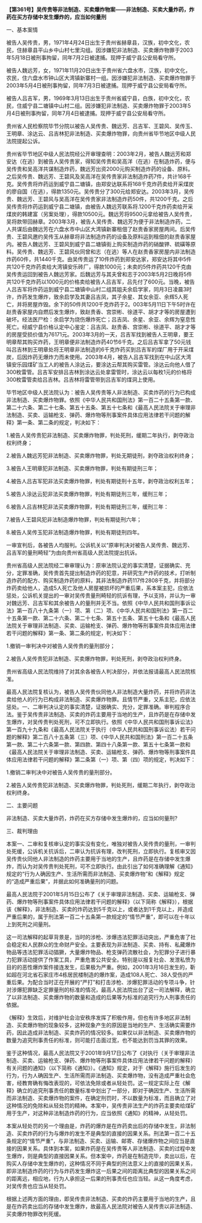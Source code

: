 **【第361号】吴传贵等非法制造、买卖爆炸物案——非法制造、买卖大量炸药，炸药在买方存储中发生爆炸的，应当如何量刑**

一、基本案情

被告人吴传贵，男，1971年4月24日出生于贵州省赫章县，汉族，初中文化，农民，住赫章县平山乡中山村七里沟组。因涉嫌犯非法制造、买卖爆炸物罪于2003年5月18日被刑事拘留，同年7月2日被逮捕。现押于威宁县公安局看守所。

被告人魏远芳，女，1971年11月20日出生于贵州省六盘水市，汉族，初中文化，农民，住六盘水市钟山区大湾镇新寨村一组。因涉嫌犯非法制造、买卖爆炸物罪于2003年5月4日被刑事拘留，同年7月3日被逮捕。现押于威宁县公安局看守所。

被告人吕吉军，男，1969年3月13日出生于贵州省威宁县，白族，初中文化，农民，住威宁县二塘镇中山村二组。因涉嫌犯非法制造、买卖爆炸物罪于2003年5月4日被刑事拘留，同年7月4日被逮捕。现押于威宁县公安局看守所。

贵州省人民检察院毕节分院以被告人吴传贵、魏远芳、吕吉军、王碧风、吴传玉、王明章、涂达云、吕吉林犯非法制造、买卖爆炸物罪，向贵州省毕节地区中级人民法院提起公诉。

贵州省毕节地区中级人民法院经公开审理查明：2003年2月，被告人魏远芳和郑安达（在逃）到被告人吴传贵家，得知吴传贵和吴高洋（在逃）在制造炸药，便与吴传贵和吴高洋共谋制造炸药，魏远芳出资2000元购买制造炸药的设备、原料。之后吴传贵、魏远芳、王碧风及吴高洋在吴传贵家非法制造炸药7件，共计168千克。吴传贵将炸药运到威宁县二塘镇，由郑安达联系将168千克炸药卖给开采煤炭的廖自国（在逃），得款1350元。吴传贵分了300元给郑安达。2003年3月，吴传贵、魏远芳、王碧风与吴高洋在吴传贵家非法制造炸药50件，共1200千克。之后吴传贵将炸药运到威宁县二塘镇，由被告人魏远芳联系将.1200千克炸药卖给开采煤炭的韩建富（另案处理），得款10500元。魏远芳将9500元拿给被告人吴传贵，吴将款带回赫章。2003年3月，被告人吴传贵、魏远芳为便于非法制造炸药，二人共谋后由魏远芳在六盘水市中山区大湾镇新寨租佃了赵贵香家房屋两间。后吴传贵、王碧风邀约吴传玉从赫章将非法制造炸药的设备及原料运到租佃的赵贵香家屋内。被告人魏远芳、王碧风到威宁县二塘镇街上购买制造炸药的硝酸钾、硫磺等原料。吴传贵、魏远芳、王碧风伙同曾和志（在逃）等人在赵贵香家房屋内非法制造炸药60件，共1440千克。由吴传贵运了10件炸药到郑安达家，郑安达将其中5件共120千克炸药卖给大湾镇安乐砖厂，得款1000元；未卖的5件炸药共120千克由吴传贵运回到被告人魏远芳家。后魏远芳与其夫曾和志于2003年5月2日晚将5件共120千克炸药以1000元的价格卖给被告人吕吉军，吕先付了600元。当晚，被告人吕吉军将炸药运到威宁县二塘镇中山村二组其姐夫余启学家，同月3日凌晨3时许，炸药发生爆炸，致余启学及其妻吕吉凤，其子余星、其女余亚、余辉5人死亡，并将房屋炸毁。余下的50件共1200千克炸药于2。003年5月11日下午5时许在赵贵香家屋内自燃后发生爆炸，致赵贵香、宫崇彬、徐道平、胡才才等的房屋遭到破坏。经法医尸检：余启学为烧伤爆炸死亡；吕吉凤、余星、余亚、余辉为窒息性死亡。经威宁县价格认定中心鉴定：吕吉凤、赵贵香、宫崇彬、徐道平、胡才才等的房屋受损价值为76171元。2003年3月的一天，吕吉军找到被告人王明章，要王明章帮其购买炸药，王明章便非法制造炸药40节6千克。之后吕吉军拿了50元钱叫吕吉林到王明章处将王明章非法制造的6千克炸药买到吕吉军的煤厂用于开采煤炭，后因炸药无爆炸力而未使用。2003年4月，被告人吕吉军找到在中山区大湾镇安乐园煤矿当工人的被告人涂达云，要涂达云帮其购买雷管。涂达云向他人借了300枚雷管。吕吉军安排吕吉林到涂达云处拿雷管时，涂达云以每枚1元的价格将300枚雷管卖给吕吉林。吕吉林将雷管带到吕吉军的煤洞上使用。

毕节地区中级人民法院认为：被告人吴传贵等人非法制造、买卖炸药的行为已构成非法制造、买卖爆炸物罪。依照《中华人民共和国刑法》第一百二十五条第一款、第二十六条、第二十七条、第五十五条、第五十七条和《最高人民法院关于审理非法制造、买卖、运输枪支、弹药、爆炸物等刑事案件具体应用法律若干问题的解释》第一条、第二条的规定，判决如下：

1.被告人吴传贵犯非法制造、买卖爆炸物罪，判处死刑，缓期二年执行，剥夺政治权利终身；

2.被告人魏远芳犯非法制造、买卖爆炸物罪，判处无期徒刑，剥夺政治权利终身；

3.被告人王明章犯非法制造、买卖爆炸物罪，判处有期徒刑三年；

4.被告人吕吉军犯非法买卖爆炸物罪，判处有期徒刑十五年，剥夺政治权利五年；

5.被告人涂达云犯非法买卖爆炸物罪，判处有期徒刑三年，缓刑三年；

6.被告人吕吉林犯非法买卖爆炸物罪，判处有期徒刑三年，缓刑三年：

7.被告人王碧风犯非法制造爆炸物罪，判处有期徒刑六年；

8.被告人吴传玉犯非法制造爆炸物罪，判处有期徒刑四年。

一审宣判后，各被告人均服判。公诉机关以“原审判决对被告人吴传贵、魏远芳、吕吉军的量刑畸轻”为由向贵州省高级人民法院提出抗诉。

贵州省高级人民法院经二审审理认为：原审法院认定的事实清楚，证据确实、充分，定罪准确，吴传贵首先提出制造炸药的犯意，并研究生产炸药的技术，打听制造炸药的配方、购买制造炸药的原料，其非法制造炸药117件2808千克，并将部分炸药卖给他人，造成5人死亡及他人房屋被损坏的严重后果，系本案主犯，应依法惩处，公诉机关提出的一审对吴传贵量刑畸轻的抗诉有理，予以支持，并认为一审对魏远芳、吕吉军和其余被告人的量刑并无不当。依照《中华人民共和国刑事诉讼法》第一百八十九条第（一）项、第（二）项、《中华人民共和国刑法》第一百二十五条第一款、第二十六条、第二十七条、第五十五条、第五十七条和《最高人民法院关于审理非法制造、买卖、运输枪支、弹药、爆炸物等刑事案件具体应用法律若干问题的解释》第一条、第二条的规定，判决如下：

1.撤销一审判决中对被告人吴传贵的量刑部分；

2.被告人吴传贵犯非法制造、买卖爆炸物罪，判处死刑，剥夺政治权利终身。

贵州省高级人民法院维持了对其余各被告人判决部分，并依法报请最高人民法院核准。

最高人民法院复核认为，被告人吴传贵伙同他人非法制造大量炸药，并将炸药非法卖给他人的行为已构成非法制造、买卖爆炸物罪。且情节严重，又系主犯，应依法惩处。一、二审判决认定的事实清楚，证据确实、充分，定罪准确。审判程序合法。鉴于吴传贵非法制造、买卖的炸药主要用于当地的生产，且炸药是在存储中发生爆炸，对吴传贵判处死刑，可不立即执行。依照《中华人民共和国刑事诉讼法》第一百九十九条和《最高人民法院关于执行（中华人民共和国刑事诉讼法）若干问题的解释》第二百八十五条第（三）项、《中华人民共和国刑法》第一百二十五条第一款、第二十六条第一款、第四款、第四十八条第一款、第五十七条第一款和《最高人民法院关于审理非法制造、买卖、运输枪支、弹药、爆炸物等刑事案件具体应用法律若干问题的解释》第二条第（一）项、第（四）项的规定，判决如下：

1.撤销二审判决中对被告人吴传贵的量刑部分。

2.被告人吴传贵犯非法制造、买卖爆炸物罪，判处死刑，缓期二年执行，剥夺政治权利终身。

二、主要问题

非法制造、买卖大量炸药，炸药在买方存储中发生爆炸的，应当如何量刑?

三、裁判理由

本案一、二审和复核审认定的事实没有变化，唯独对被告人吴传贵的量刑，一审判处死缓，公诉机关抗诉后，二审认为抗诉有理，改判死刑，立即执行。复核审又因吴传贵伙同他人非法制造的炸药主要用于当地的生产，且炸药是在存储中发生爆炸，而认为对吴传贵判处死刑，可不立即执行。由此引出了如何准确理解《通知》规定的“行为人确因生产、生活所需而非法制造、买卖爆炸物”和《解释》规定的“造成严重后果”，并据此如何准确量刑的问题。

最高人民法院于2001年5月15日公布了《关于审理非法制造、买卖、运输枪支、弹药、爆炸物等刑事案件具体应用法律若干问题的解释》（以下简称《解释》），根据该《解释》，非法制造、买卖的炸药达到5千克以上，或者达到1千克以上，并造成严重后果的，属于刑法第一百二十五条第一款规定的“情节严重”，即可以在十年以上到死刑之间量刑。

这一司法解释的起草背景是，当时的涉枪、涉爆违法犯罪活动突出，严重危害了社会稳定和人民群众的生命财产安全。主要表现为非法制造、买卖、持有、私藏爆炸物品等违法犯罪活动猖獗，大量爆炸物品、枪支弹药流散社会，为犯罪分子进行暴力犯罪活动提供了作案工具，严重危害公共安全。特别是以报复社会、发泄私愤为目的的恶性爆炸案件接连发生，后果极为严重。例如，2001年3月16日发生的，靳如超在河北省石家庄市4栋居民楼制造的爆炸案，造成108人死亡、38人受伤的严重后果。为配合当时正在开展的“严打”和打击涉枪、涉爆犯罪活动的专项斗争，针对涉爆犯罪缺乏定罪量刑的标准的情况，最高人民法院出台了这一司法解释，确立了以非法制造、买卖爆炸物的数量和造成的后果等为标准的追究行为人刑事责任的依据。

《解释》生效后，对维护社会治安秩序发挥了积极作用，但也有许多地区非法制造、买卖爆炸物的现象较多，这种现象产生的原因是当地的生产、生活确实需要炸药，因此造成非法制造、买卖炸药的情况较多。如果仅以非法制造、买卖爆炸物的数量为追究刑事责任的标准，则可能打击面过宽，也不能达到罚当其罪的效果。

鉴于这种情况，最高人民法院又于2001年9月17日公布了《对执行（关于审理非法制造、买卖、运输枪支、弹药、爆炸物等刑事案件具体应用法律若干问题的解释）有关问题的通知》（以下简称《通知》）。《通知》规定，对于《解释》施行后发生的行为，行为人确因生产、生活所需而非法制造、买卖爆炸物，没有造成严重社会危害，经教育确有悔改表现的，可依法免除或者从轻处罚。这一规定实际上在《解释》确立的追究刑事责任的数量标准中划出了一部分，即对于确因生产、生活所需而非法制造、买卖爆炸物的案件，在确定刑罚时，不以数量为标准，而且确立了对这种情况的免除和从轻处罚的精神。本案中，吴传贵非法生产的炸药主要卖给煤矿用于生产，对这种非法制造炸药的行为，应当依照《通知》的精神，从轻处罚。

本案从轻处罚的另一个理由是，炸药的爆炸是在炸药卖出后的存储中发生，非法制造、买卖炸药的行为与爆炸的发生不是典型的直接的因果关系。刑法第一百二十五条规定的“情节严重”，与非法制造、买卖、运输、邮寄、存储爆炸物之间应当是直接的因果关系。具体到本案，如果炸药是在吴传贵等人非法制造、买卖的过程中发生爆炸，则是典型的直接因果关系。但本案中，炸药是在制造完毕，卖出以后，在购买人存储中发生爆炸的，这种情况不同于典型的刑法意义上的直接的因果关系，即非法制造炸药的行为与炸药发生爆炸这一后果之间的距离比典型的因果关系之间的距离远，相应地，行为人承担这一后果的刑事责任也应当轻。从这一角度考虑，对吴传贵也应当从轻处罚。

根据上述两方面的理由，即吴传贵非法制造、买卖的炸药主要用于当地的生产，且是在炸药卖出后的存储中发生爆炸，故最高人民法院对被告人吴传贵以非法制造、买卖爆炸物罪改判死缓。